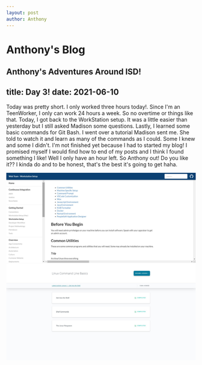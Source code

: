 ```yaml
---
layout: post
author: Anthony
---
```

# Anthony's Blog
Anthony's Adventures Around ISD!
---

title: Day 3!
date:  2021-06-10
---




Today was pretty short. I only worked three hours today!. Since I'm an TeenWorker, I only can work 24 hours a week. So no overtime or things like that. Today, I got back to the WorkStation setup. It was a little easier than yesterday but I still asked Madison some questions. Lastly, I learned some basic commands for Git Bash. I went over a tutorial Madison sent me. She told to watch it and learn as many of the commands as I could. Some I knew and some I didn't. I'm not finished yet because I had to started my blog! I promised myself I would find how to end of my posts and I think I found something I like! Well I only have an hour left. So Anthony out! Do you like it?? I kinda do and to be honest, that's the best it's going to get haha. 

![WorkStation Setup](Images/Workstation-Setup.jpg)
![Git Commands](Images/Learning-Git.jpg)